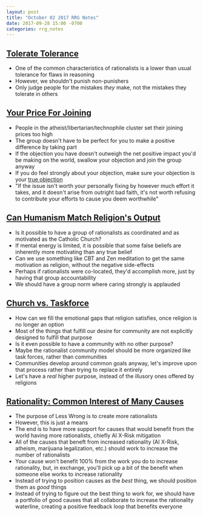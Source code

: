 ```yaml
---
layout: post
title: "October 02 2017 RRG Notes"
date: 2017-09-28 15:00 -0700
categories: rrg_notes
---
```


## [Tolerate Tolerance](http://lesswrong.com/lw/42/tolerate_tolerance/)
* One of the common characteristics of rationalists is a lower than usual tolerance for flaws in reasoning
* However, we shouldn't punish non-punishers
* Only judge people for the mistakes *they* make, not the mistakes they tolerate in others

## [Your Price For Joining](http://lesswrong.com/lw/5j/your_price_for_joining/)
* People in the atheist/libertarian/technophile cluster set their joining prices too high
* The group doesn't have to be perfect for you to make a positive difference by taking part
* If the objection you have doesn't outweigh the net positive impact you'd be making on the world, swallow your objection and join the group anyway
* If you do feel strongly about your objection, make sure your objection is your [true objection](http://lesswrong.com/lw/wj/is_that_your_true_rejection/)
* "If the issue isn't worth your personally fixing by however much effort it takes, and it doesn't arise from outright bad faith, it's not worth refusing to contribute your efforts to cause you deem worthwhile"

## [Can Humanism Match Religion's Output](http://lesswrong.com/lw/5t/can_humanism_match_religions_output/)
* Is it possible to have a group of rationalists as coordinated and as motivated as the Catholic Church?
* If mental energy is limited, it is possible that some false beliefs are inherently more motivating than any true belief
* Can we use something like CBT and Zen meditation to get the same motivation as religion, without the negative side-effects
* Perhaps if rationalists were co-located, they'd accomplish more, just by having that group accountability
* We should have a group norm where caring strongly is applauded

## [Church vs. Taskforce](http://lesswrong.com/lw/5v/church_vs_taskforce/)
* How can we fill the emotional gaps that religion satisfies, once religion is no longer an option
* Most of the things that fulfill our desire for community are not explicitly designed to fulfill that purpose
* Is it even possible to have a community with no other purpose?
* Maybe the rationalist community model should be more organized like task forces, rather than communities
* Communities develop around common goals anyway, let's improve upon that process rather than trying to replace it entirely
* Let's have a *real* higher purpose, instead of the illusory ones offered by religions

## [Rationality: Common Interest of Many Causes](http://lesswrong.com/lw/66/rationality_common_interest_of_many_causes/)
* The purpose of Less Wrong is to create more rationalists
* However, this is just a means
* The end is to have more support for causes that would benefit from the world having more rationalists, chiefly AI X-Risk mitigation
* All of the causes that beneft from increased rationality (AI X-Risk, atheism, marijuana legalization, etc.) should work to increase the number of rationalists
* Your cause won't benefit 100% from the work you do to increase rationality, but, in exchange, you'll pick up a bit of the benefit when someone else works to increase rationality
* Instead of trying to position causes as the *best* thing, we should position them as *good* things
* Instead of trying to figure out the best thing to work for, we should have a portfolio of good causes that all collaborate to increase the rationality waterline, creating a positive feedback loop that benefits everyone
